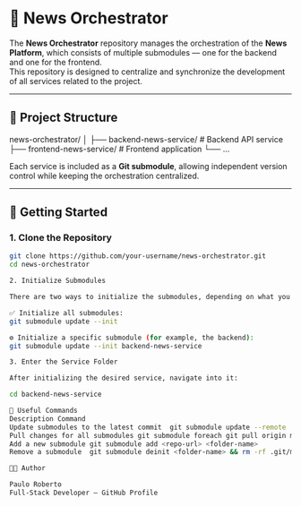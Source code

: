 # 📰 News Orchestrator

The **News Orchestrator** repository manages the orchestration of the **News Platform**, which consists of multiple submodules — one for the backend and one for the frontend.  
This repository is designed to centralize and synchronize the development of all services related to the project.

---

## 📁 Project Structure



news-orchestrator/
│
├── backend-news-service/ # Backend API service
├── frontend-news-service/ # Frontend application
└── ...

Each service is included as a **Git submodule**, allowing independent version control while keeping the orchestration centralized.

---

## 🚀 Getting Started

### 1. Clone the Repository

```bash
git clone https://github.com/your-username/news-orchestrator.git
cd news-orchestrator

2. Initialize Submodules

There are two ways to initialize the submodules, depending on what you need:

✅ Initialize all submodules:
git submodule update --init

⚙️ Initialize a specific submodule (for example, the backend):
git submodule update --init backend-news-service

3. Enter the Service Folder

After initializing the desired service, navigate into it:

cd backend-news-service

🧩 Useful Commands
Description	Command
Update submodules to the latest commit	git submodule update --remote
Pull changes for all submodules	git submodule foreach git pull origin master
Add a new submodule	git submodule add <repo-url> <folder-name>
Remove a submodule	git submodule deinit <folder-name> && rm -rf .git/modules/<folder-name> && git rm -f <folder-name>

🧑‍💻 Author

Paulo Roberto
Full-Stack Developer — GitHub Profile


